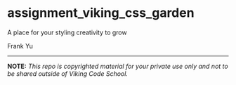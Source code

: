assignment_viking_css_garden
============================

A place for your styling creativity to grow


Frank Yu
***
**NOTE:** *This repo is copyrighted material for your private use only and not to be shared outside of Viking Code School.*

